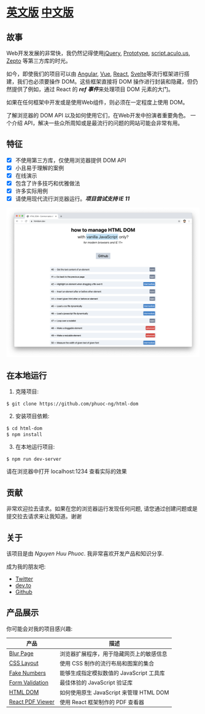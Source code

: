 # [英文版](htmldom.dev)  [中文版](www.htmldom.cn)

## 故事

Web开发发展的非常快，我仍然记得使用[jQuery](https://jquery.com "jQuery"), [Prototype](http://prototypejs.org "Prototype"), [script.aculo.us](https://script.aculo.us "script.aculo.us"), [Zepto](https://zeptojs.com, "Zepto") 等第三方库的时光。

如今，即使我们的项目可以由 [Angular](https://www.angular.io/ "Angular"), [Vue](https://www.vuejs.org/ "Vue"), [React](https://www.reactjs.org/ "React"), [Svelte](https://www.svelte.dev/ "Svelte")等流行框架进行搭建，我们也必须要操作 DOM。这些框架直接将 DOM 操作进行封装和隐藏，但仍然提供了例如，通过 React 的 ***ref 事件***来处理项目 DOM 元素的大门。

如果在任何框架中开发或是使用Web组件，则必须在一定程度上使用 DOM。

了解浏览器的 DOM API 以及如何使用它们，在Web开发中扮演者重要角色。
一个介绍 API，解决一些众所周知或是最流行的问题的网站可能会非常有用。

## 特征

* [x] 不使用第三方库，仅使用浏览器提供 DOM API
* [x] 小且易于理解的案例
* [x] 在线演示
* [x] 包含了许多技巧和优雅做法
* [x] 许多实际用例
* [x] 请使用现代流行浏览器运行。***项目尝试支持 IE 11***

![HTML DOM](public/assets/screenshot.png)

## 在本地运行

1. 克隆项目:

~~~ console
$ git clone https://github.com/phuoc-ng/html-dom
~~~

2. 安装项目依赖:

~~~ console
$ cd html-dom
$ npm install
~~~

3. 在本地运行项目:

~~~
$ npm run dev-server
~~~

请在浏览器中打开 localhost:1234 查看实际的效果

## 贡献

非常欢迎拉去请求。如果在您的浏览器运行发现任何问题, 请您通过创建问题或是提交拉去请求来让我知道。谢谢

## 关于

该项目是由 _Nguyen Huu Phuoc_. 我非常喜欢开发产品和知识分享.

成为我的朋友吧:
* [Twitter](https://twitter.com/nghuuphuoc)
* [dev.to](https://dev.to/phuocng)
* [Github](https://github.com/phuoc-ng)

## 产品展示

你可能会对我的项目感兴趣:

| 产品                                           | 描述                                                       |
|---------------------------------------------------|-------------------------------------------------------------------|
| [Blur Page](https://blur.page)                    | 浏览器扩展程序，用于隐藏网页上的敏感信息   |
| [CSS Layout](https://csslayout.io)                | 使用 CSS 制作的流行布局和图案的集合        |
| [Fake Numbers](https://fakenumbers.io)            | 能够生成指定模拟数值的 JavaScript 工具库                                   |
| [Form Validation](https://formvalidation.io)      | 最佳体验的 JavaScript 验证库                        |
| [HTML DOM](https://www.htmldom.cn)                | 如何使用原生 JavaScript 来管理 HTML DOM                    |
| [React PDF Viewer](https://react-pdf-viewer.dev)  | 使用 React 框架制作的 PDF 查看器                          |
